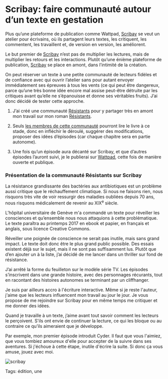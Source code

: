 # Scribay: faire communauté autour d’un texte en gestation

Plus qu’une plateforme de publication comme Wattpad, [Scribay](https://www.scribay.com/) se veut un atelier pour écrivains, où ils partagent leurs textes, les critiquent, les commentent, les travaillent et, de version en version, les améliorent.

Le but premier de [Scribay](https://www.scribay.com/) n’est pas de multiplier les lectures, mais de multiplier les retours et les interactions. Plutôt qu’une énième plateforme de publication, [Scribay](https://www.scribay.com/) se place en amont, dans l’intimité de la création.

On peut réserver un texte à une petite communauté de lecteurs fidèles et de confiance avec qui ouvrir l’atelier sans pour autant envoyer immédiatement ses épreuves à tous les vents (ce qui peut être dangereux, parce qu’une très bonne idée encore mal assise peut-être détruite par les critiques avant qu’elle ne s’épanouisse et donne ses véritables fruits). J’ai donc décidé de tester cette approche.

1. J’ai créé une communauté [Résistants](https://www.scribay.com/groups/group/89/resistants) pour y partager très en amont mon travail sur mon roman [Résistants](http://tcrouzet.com/resistants/).

2. Seuls [les membres de cette communauté](https://www.scribay.com/groups/group/89/resistants) pourront lire le livre à ce stade, donc en infléchir le déroulé, suggérer des modifications, proposer des idées d’épisodes (car chaque chapitre sera en partie autonome).

3. Une fois qu’un épisode aura décanté sur Scribay, et que d’autres épisodes l’auront suivi, je le publierai sur [Wattpad](https://www.wattpad.com/story/61038614-r%C3%A9sistants), cette fois de manière ouverte et publique.

### Présentation de la communauté Résistants sur Scribay

La résistance grandissante des bactéries aux antibiotiques est un problème aussi critique que le réchauffement climatique. Si nous ne faisons rien, nous risquons très vite de voir ressurgir des maladies oubliées depuis 70 ans, nous risquons médicalement de revenir au XIX<sup>e</sup> siècle.

L’hôpital universitaire de Genève m'a commandé un texte pour réveiller les consciences et qu’ensemble nous nous attaquions à cette problématique. Le texte paraîtra au printemps 2017 en ebook et papier, en français et anglais, sous licence Creative Commons.

Réveiller une poignée de conscience ne serait pas inutile, mais sans grand impact. Le texte doit donc être le plus grand public possible. Des essais existent déjà sur le sujet, mais il ne sont pas suffisamment lus. Plutôt que d’en ajouter un à la liste, j’ai décidé de me lancer dans un thriller sur fond de résistance.

J’ai arrêté la forme du feuilleton sur le modèle série TV. Les épisodes s’inscrivent dans une grande histoire, avec des personnages récurants, tout en racontant des histoires autonomes se terminant par un cliffhanger.

Je suis par ailleurs accro à l'écriture interactive. Même si je reste l'auteur, j'aime que les lecteurs influencent mon travail au jour le jour. Je vous propose de me rejoindre sur Scribay pour en même temps me critiquer et me donner des idées.

Quand je travaille à un texte, j’aime avant tout savoir comment les lecteurs le perçoivent. S'ils ont envie de continuer la lecture, ce qui les bloque ou au contraire ce qu’ils aimeraient que je développe.

Par exemple, mon premier épisode introduit Cyder. Il faut que vous l'aimiez, que vous tombiez amoureux d'elle pour accepter de la suivre dans ses aventures. Si j'échoue à cette étape, inutile d'écrire la suite. Si donc ça vous amuse, jouez avec moi.

![scribay](http://tcrouzet.comhttps://tcrouzet.com/images_tc/2016/04/scribay-600x350.jpg)



Tags: édition, une